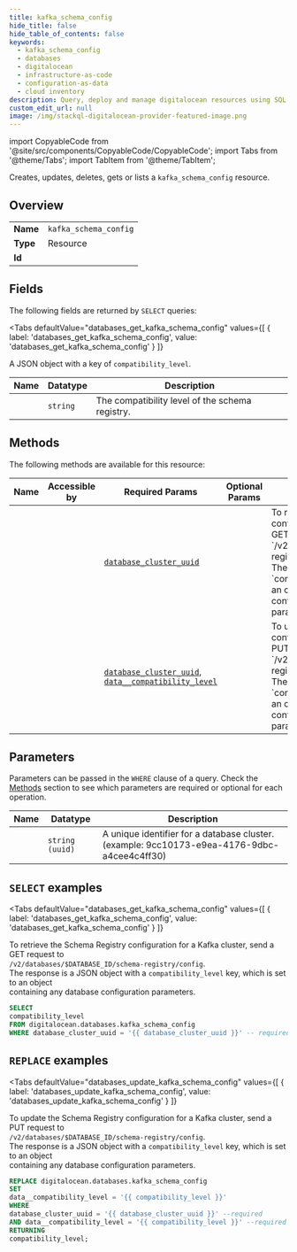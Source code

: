 ```yaml
--- 
title: kafka_schema_config
hide_title: false
hide_table_of_contents: false
keywords:
  - kafka_schema_config
  - databases
  - digitalocean
  - infrastructure-as-code
  - configuration-as-data
  - cloud inventory
description: Query, deploy and manage digitalocean resources using SQL
custom_edit_url: null
image: /img/stackql-digitalocean-provider-featured-image.png
---
```


import CopyableCode from '@site/src/components/CopyableCode/CopyableCode';
import Tabs from '@theme/Tabs';
import TabItem from '@theme/TabItem';

Creates, updates, deletes, gets or lists a <code>kafka_schema_config</code> resource.

## Overview
<table><tbody>
<tr><td><b>Name</b></td><td><code>kafka_schema_config</code></td></tr>
<tr><td><b>Type</b></td><td>Resource</td></tr>
<tr><td><b>Id</b></td><td><CopyableCode code="digitalocean.databases.kafka_schema_config" /></td></tr>
</tbody></table>

## Fields

The following fields are returned by `SELECT` queries:

<Tabs
    defaultValue="databases_get_kafka_schema_config"
    values={[
        { label: 'databases_get_kafka_schema_config', value: 'databases_get_kafka_schema_config' }
    ]}
>
<TabItem value="databases_get_kafka_schema_config">

A JSON object with a key of `compatibility_level`.

<table>
<thead>
    <tr>
    <th>Name</th>
    <th>Datatype</th>
    <th>Description</th>
    </tr>
</thead>
<tbody>
<tr>
    <td><CopyableCode code="compatibility_level" /></td>
    <td><code>string</code></td>
    <td>The compatibility level of the schema registry.</td>
</tr>
</tbody>
</table>
</TabItem>
</Tabs>

## Methods

The following methods are available for this resource:

<table>
<thead>
    <tr>
    <th>Name</th>
    <th>Accessible by</th>
    <th>Required Params</th>
    <th>Optional Params</th>
    <th>Description</th>
    </tr>
</thead>
<tbody>
<tr>
    <td><a href="#databases_get_kafka_schema_config"><CopyableCode code="databases_get_kafka_schema_config" /></a></td>
    <td><CopyableCode code="select" /></td>
    <td><a href="#parameter-database_cluster_uuid"><code>database_cluster_uuid</code></a></td>
    <td></td>
    <td>To retrieve the Schema Registry configuration for a Kafka cluster, send a GET request to<br />`/v2/databases/$DATABASE_ID/schema-registry/config`.<br />The response is a JSON object with a `compatibility_level` key, which is set to an object<br />containing any database configuration parameters.<br /></td>
</tr>
<tr>
    <td><a href="#databases_update_kafka_schema_config"><CopyableCode code="databases_update_kafka_schema_config" /></a></td>
    <td><CopyableCode code="replace" /></td>
    <td><a href="#parameter-database_cluster_uuid"><code>database_cluster_uuid</code></a>, <a href="#parameter-data__compatibility_level"><code>data__compatibility_level</code></a></td>
    <td></td>
    <td>To update the Schema Registry configuration for a Kafka cluster, send a PUT request to<br />`/v2/databases/$DATABASE_ID/schema-registry/config`.<br />The response is a JSON object with a `compatibility_level` key, which is set to an object<br />containing any database configuration parameters.<br /></td>
</tr>
</tbody>
</table>

## Parameters

Parameters can be passed in the `WHERE` clause of a query. Check the [Methods](#methods) section to see which parameters are required or optional for each operation.

<table>
<thead>
    <tr>
    <th>Name</th>
    <th>Datatype</th>
    <th>Description</th>
    </tr>
</thead>
<tbody>
<tr id="parameter-database_cluster_uuid">
    <td><CopyableCode code="database_cluster_uuid" /></td>
    <td><code>string (uuid)</code></td>
    <td>A unique identifier for a database cluster. (example: 9cc10173-e9ea-4176-9dbc-a4cee4c4ff30)</td>
</tr>
</tbody>
</table>

## `SELECT` examples

<Tabs
    defaultValue="databases_get_kafka_schema_config"
    values={[
        { label: 'databases_get_kafka_schema_config', value: 'databases_get_kafka_schema_config' }
    ]}
>
<TabItem value="databases_get_kafka_schema_config">

To retrieve the Schema Registry configuration for a Kafka cluster, send a GET request to<br />`/v2/databases/$DATABASE_ID/schema-registry/config`.<br />The response is a JSON object with a `compatibility_level` key, which is set to an object<br />containing any database configuration parameters.<br />

```sql
SELECT
compatibility_level
FROM digitalocean.databases.kafka_schema_config
WHERE database_cluster_uuid = '{{ database_cluster_uuid }}' -- required;
```
</TabItem>
</Tabs>


## `REPLACE` examples

<Tabs
    defaultValue="databases_update_kafka_schema_config"
    values={[
        { label: 'databases_update_kafka_schema_config', value: 'databases_update_kafka_schema_config' }
    ]}
>
<TabItem value="databases_update_kafka_schema_config">

To update the Schema Registry configuration for a Kafka cluster, send a PUT request to<br />`/v2/databases/$DATABASE_ID/schema-registry/config`.<br />The response is a JSON object with a `compatibility_level` key, which is set to an object<br />containing any database configuration parameters.<br />

```sql
REPLACE digitalocean.databases.kafka_schema_config
SET 
data__compatibility_level = '{{ compatibility_level }}'
WHERE 
database_cluster_uuid = '{{ database_cluster_uuid }}' --required
AND data__compatibility_level = '{{ compatibility_level }}' --required
RETURNING
compatibility_level;
```
</TabItem>
</Tabs>
